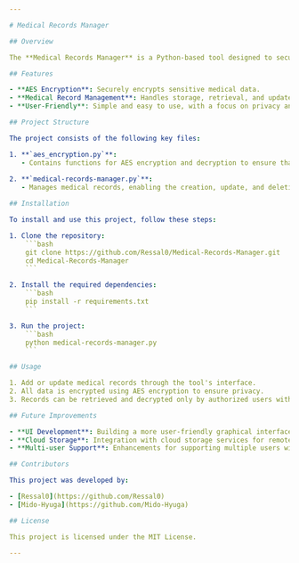 ```yaml
---

# Medical Records Manager

## Overview

The **Medical Records Manager** is a Python-based tool designed to securely handle medical records using AES encryption for data protection. This project was developed as a collaborative effort between [Ressal0](https://github.com/Ressal0) and [Mido-Hyuga](https://github.com/Mido-Hyuga).

## Features

- **AES Encryption**: Securely encrypts sensitive medical data.
- **Medical Record Management**: Handles storage, retrieval, and updates of medical records in a secure manner.
- **User-Friendly**: Simple and easy to use, with a focus on privacy and security.

## Project Structure

The project consists of the following key files:

1. **`aes_encryption.py`**: 
   - Contains functions for AES encryption and decryption to ensure that medical records are securely stored and transmitted.
   
2. **`medical-records-manager.py`**:
   - Manages medical records, enabling the creation, update, and deletion of records while ensuring data integrity and confidentiality.

## Installation

To install and use this project, follow these steps:

1. Clone the repository:
    ```bash
    git clone https://github.com/Ressal0/Medical-Records-Manager.git
    cd Medical-Records-Manager
    ```

2. Install the required dependencies:
    ```bash
    pip install -r requirements.txt
    ```

3. Run the project:
    ```bash
    python medical-records-manager.py
    ```

## Usage

1. Add or update medical records through the tool's interface.
2. All data is encrypted using AES encryption to ensure privacy.
3. Records can be retrieved and decrypted only by authorized users with access to the AES key.

## Future Improvements

- **UI Development**: Building a more user-friendly graphical interface for easier management of medical records.
- **Cloud Storage**: Integration with cloud storage services for remote access and storage.
- **Multi-user Support**: Enhancements for supporting multiple users with different access levels.

## Contributors

This project was developed by:

- [Ressal0](https://github.com/Ressal0)
- [Mido-Hyuga](https://github.com/Mido-Hyuga)

## License

This project is licensed under the MIT License.

---
```

